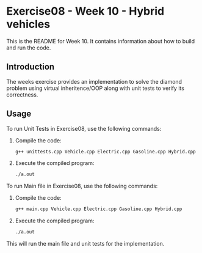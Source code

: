 # Exercise08 - Week 10 - Hybrid vehicles

This is the README for Week 10. It contains information about how to build and run the code.

## Introduction

The weeks exercise provides an implementation to solve the diamond problem using virtual inheritence/OOP along with unit tests to verify its correctness.

## Usage

To run Unit Tests in Exercise08, use the following commands:

1. Compile the code:

    ```bash
    g++ unittests.cpp Vehicle.cpp Electric.cpp Gasoline.cpp Hybrid.cpp
    ```

2. Execute the compiled program:

    ```bash
    ./a.out
    ```

To run Main file in Exercise08, use the following commands:

1. Compile the code:

    ```bash
    g++ main.cpp Vehicle.cpp Electric.cpp Gasoline.cpp Hybrid.cpp
    ```

2. Execute the compiled program:

    ```bash
    ./a.out
    ```
   
This will run the main file and unit tests for the implementation.

        
 
